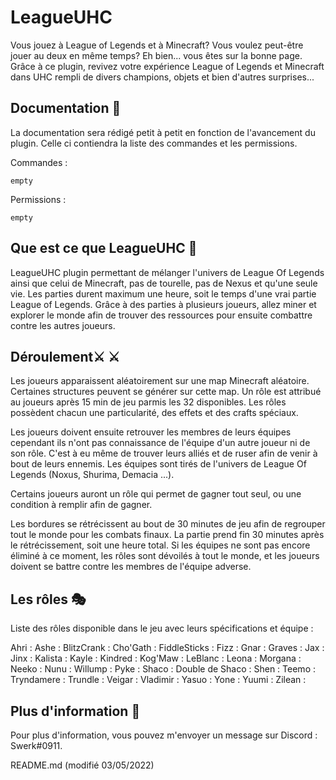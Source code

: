# LeagueUHC
Vous jouez à League of Legends et à Minecraft? Vous voulez peut-être jouer au deux en même temps? Eh bien... vous êtes sur la bonne page.
Grâce à ce plugin, revivez votre expérience League of Legends et Minecraft dans UHC rempli de divers champions, objets et bien d'autres surprises...

## Documentation 📃
La documentation sera rédigé petit à petit en fonction de l'avancement du plugin. Celle ci contiendra la liste des commandes et les permissions.

Commandes :
```
empty
```

Permissions :
```
empty
```

## Que est ce que LeagueUHC 🔵
LeagueUHC plugin permettant de mélanger l'univers de League Of Legends ainsi que celui de Minecraft, pas de tourelle, pas de Nexus et qu'une seule vie. Les parties durent maximum une heure, soit le temps d'une vrai partie League of Legends. 
Grâce à des parties à plusieurs joueurs, allez miner et explorer le monde afin de trouver des ressources pour ensuite combattre contre les autres joueurs.

## Déroulement⚔ ⚔️
Les joueurs apparaissent aléatoirement sur une map Minecraft aléatoire. Certaines structures peuvent se générer sur cette map. Un rôle est attribué au joueurs après 15 min de jeu parmis les 32 disponibles. Les rôles possèdent chacun une particularité, des effets et des crafts spéciaux. 

Les joueurs doivent ensuite retrouver les membres de leurs équipes cependant ils n'ont pas connaissance de l'équipe d'un autre joueur ni de son rôle. C'est à eu même de trouver leurs alliés et de ruser afin de venir à bout de leurs ennemis. Les équipes sont tirés de l'univers de League Of Legends (Noxus, Shurima, Demacia ...).

Certains joueurs auront un rôle qui permet de gagner tout seul, ou une condition à remplir afin de gagner.

Les bordures se rétrécissent au bout de 30 minutes de jeu afin de regrouper tout le monde pour les combats finaux. La partie prend fin 30 minutes après le rétrécissement, soit une heure total. Si les équipes ne sont pas encore éliminé à ce moment, les rôles sont dévoilés à tout le monde, et les joueurs doivent se battre contre les membres de l'équipe adverse.

## Les rôles 🎭
Liste des rôles disponible dans le jeu avec leurs spécifications et équipe :

Ahri :
Ashe : 
BlitzCrank :
Cho'Gath : 
FiddleSticks : 
Fizz : 
Gnar : 
Graves : 
Jax : 
Jinx : 
Kalista : 
Kayle : 
Kindred : 
Kog'Maw : 
LeBlanc : 
Leona : 
Morgana : 
Neeko : 
Nunu : 
Willump : 
Pyke : 
Shaco :
Double de Shaco : 
Shen : 
Teemo : 
Tryndamere :
Trundle : 
Veigar :
Vladimir : 
Yasuo :
Yone : 
Yuumi :
Zilean :

## Plus d'information 🧸
Pour plus d'information, vous pouvez m'envoyer un message sur Discord : Swerk#0911.


README.md (modifié 03/05/2022)
